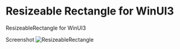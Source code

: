 # Resizeable Rectangle for WinUI3
ResizeableRectangle for WinUI3

Screenshot
![ResizeableRectangle](https://github.com/user-attachments/assets/b31e47b2-5fda-41e6-9e5d-fab716ee8033)
